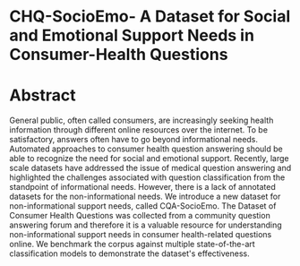 # CHQ-SocioEmo- A Dataset for Social and Emotional Support Needs in Consumer-Health Questions
# Abstract 
General public, often called consumers, are increasingly seeking health information through different online resources over the internet. To be satisfactory, answers often have to go beyond informational needs. Automated approaches to consumer health question answering should be able to recognize the need for social and emotional support. Recently, large scale datasets have addressed the issue of medical question answering and highlighted the challenges associated with question classification from the standpoint of informational needs. However, there is a lack of annotated datasets for the non-informational needs. We introduce a new dataset for non-informational support needs, called CQA-SocioEmo. The Dataset of Consumer Health Questions was collected from a community question answering forum and therefore it is a valuable resource for understanding non-informational support needs in consumer health-related questions online. We benchmark the corpus against multiple state-of-the-art classification models to demonstrate the dataset's effectiveness. 

